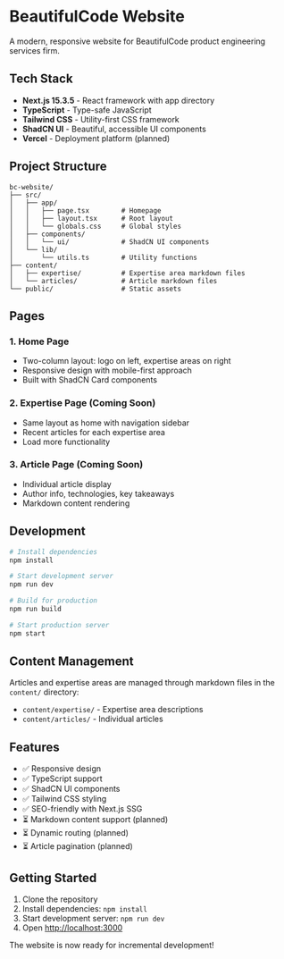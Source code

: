 # BeautifulCode Website

A modern, responsive website for BeautifulCode product engineering services firm.

## Tech Stack

- **Next.js 15.3.5** - React framework with app directory
- **TypeScript** - Type-safe JavaScript
- **Tailwind CSS** - Utility-first CSS framework
- **ShadCN UI** - Beautiful, accessible UI components
- **Vercel** - Deployment platform (planned)

## Project Structure

```
bc-website/
├── src/
│   ├── app/
│   │   ├── page.tsx        # Homepage
│   │   ├── layout.tsx      # Root layout
│   │   └── globals.css     # Global styles
│   ├── components/
│   │   └── ui/             # ShadCN UI components
│   └── lib/
│       └── utils.ts        # Utility functions
├── content/
│   ├── expertise/          # Expertise area markdown files
│   └── articles/           # Article markdown files
└── public/                 # Static assets
```

## Pages

### 1. Home Page

- Two-column layout: logo on left, expertise areas on right
- Responsive design with mobile-first approach
- Built with ShadCN Card components

### 2. Expertise Page (Coming Soon)

- Same layout as home with navigation sidebar
- Recent articles for each expertise area
- Load more functionality

### 3. Article Page (Coming Soon)

- Individual article display
- Author info, technologies, key takeaways
- Markdown content rendering

## Development

```bash
# Install dependencies
npm install

# Start development server
npm run dev

# Build for production
npm run build

# Start production server
npm start
```

## Content Management

Articles and expertise areas are managed through markdown files in the `content/` directory:

- `content/expertise/` - Expertise area descriptions
- `content/articles/` - Individual articles

## Features

- ✅ Responsive design
- ✅ TypeScript support
- ✅ ShadCN UI components
- ✅ Tailwind CSS styling
- ✅ SEO-friendly with Next.js SSG
- ⏳ Markdown content support (planned)
- ⏳ Dynamic routing (planned)
- ⏳ Article pagination (planned)

## Getting Started

1. Clone the repository
2. Install dependencies: `npm install`
3. Start development server: `npm run dev`
4. Open [http://localhost:3000](http://localhost:3000)

The website is now ready for incremental development!
